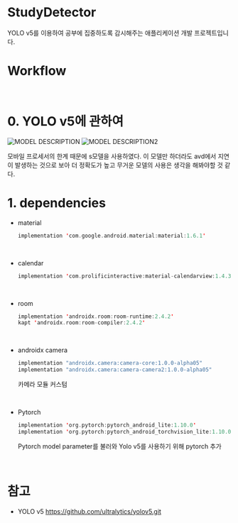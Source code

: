 # StudyDetector
YOLO v5를 이용하여 공부에 집중하도록 감시해주는 애플리케이션 개발 프로젝트입니다.

# Workflow


<br>

# 0. YOLO v5에 관하여
![MODEL DESCRIPTION](https://github.com/ultralytics/yolov5/releases/download/v1.0/model_comparison.png)
![MODEL DESCRIPTION2](https://github.com/ultralytics/yolov5/releases/download/v1.0/model_plot.png)

모바일 프로세서의 한계 때문에 s모델을 사용하였다. 
이 모델만 하더라도 avd에서 지연이 발생하는 것으로 보아 더 정확도가 높고 무거운 모델의 사용은 생각을 해봐야할 것 같다.

# 1. dependencies

    
- material

    ~~~kotlin
    implementation 'com.google.android.material:material:1.6.1'
    ~~~
    
    <br>

- calendar

    ~~~kotlin
    implementation 'com.prolificinteractive:material-calendarview:1.4.3'
    ~~~

    <br>

- room 

    ~~~kotlin
    implementation 'androidx.room:room-runtime:2.4.2'
    kapt 'androidx.room:room-compiler:2.4.2'
    ~~~

    <br>

- androidx camera

    ~~~kotlin
    implementation "androidx.camera:camera-core:1.0.0-alpha05"
    implementation "androidx.camera:camera-camera2:1.0.0-alpha05"
    ~~~

    카메라 모듈 커스텀

    <br>

- Pytorch

    ~~~kotlin
    implementation 'org.pytorch:pytorch_android_lite:1.10.0'
    implementation 'org.pytorch:pytorch_android_torchvision_lite:1.10.0'
    ~~~

    Pytorch model parameter를 불러와 Yolo v5를 사용하기 위해 pytorch 추가

    <br>

# 참고

- YOLO v5
  https://github.com/ultralytics/yolov5.git
